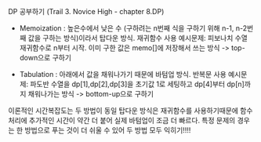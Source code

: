 DP 공부하기 (Trail 3. Novice High - chapter 8.DP)

- Memoization : 높은수에서 낮은 수 (구하려는 n번째 식을 구하기 위해 n-1, n-2번째 값을 구하는 방식)이라서 탑다운 방식. 재귀함수 사용
  예시문제: 피보나치 수열 재귀함수로 n부터 시작. 이미 구한 값은 memo[]에 저장해서 쓰는 방식 -> top-down으로 구하기

- Tabulation : 아래에서 값을 채워나가기 때문에 바텀업 방식. 반복문 사용
  예시문제: 파도반 수열을 dp[1],dp[2],dp[3]을 초기값 1로 세팅하고 dp[4]부터 dp[n]까지 채워나가는 방식 -> bottom-up으로 구하기


이론적인 시간복잡도는 두 방법이 동일
탑다운 방식은 재귀함수를 사용하기때문에 함수 처리에 추가적인 시간이 약간 더 붙어 실제 바텀업이 조금 더 빠르다.
특정 문제의 경우는 한 방법으로 푸는 것이 더 쉬울 수 있어 두 방법 모두 익히기!!!!

